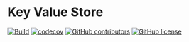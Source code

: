 # Key Value Store

[![Build](https://github.com/AchoArnold/key-value-store/actions/workflows/main.yml/badge.svg)](https://github.com/AchoArnold/key-value-store/actions/workflows/main.yml)
[![codecov](https://codecov.io/gh/AchoArnold/key-value-store/branch/main/graph/badge.svg)](https://codecov.io/gh/AchoArnold/key-value-store)
[![GitHub contributors](https://img.shields.io/github/contributors/AchoArnold/key-value-store)](https://github.com/AchoArnold/key-value-store/graphs/contributors)
[![GitHub license](https://img.shields.io/github/license/AchoArnold/key-value-store?color=brightgreen)](https://github.com/AchoArnold/key-value-store/blob/master/LICENSE)